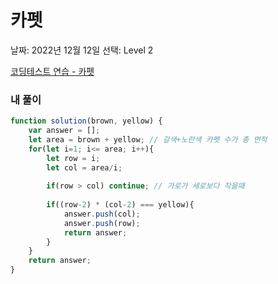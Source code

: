 # 카펫

날짜: 2022년 12월 12일
선택: Level 2

[코딩테스트 연습 - 카펫](https://school.programmers.co.kr/learn/courses/30/lessons/42842)

### 내 풀이

```jsx
function solution(brown, yellow) {
    var answer = [];
    let area = brown + yellow; // 갈색+노란색 카펫 수가 총 면적
    for(let i=1; i<= area; i++){
        let row = i;
        let col = area/i;
        
        if(row > col) continue; // 가로가 세로보다 작을때
        
        if((row-2) * (col-2) === yellow){
            answer.push(col);
            answer.push(row);
            return answer;
        }
    }
    return answer;
}
```
